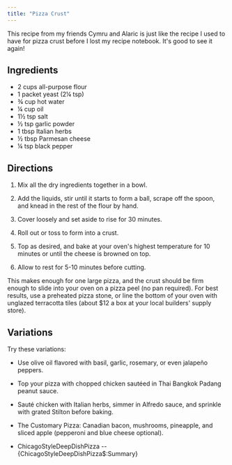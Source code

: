 ```yaml
---
title: "Pizza Crust"
---
```

This recipe from my friends Cymru and Alaric is just like the recipe I used to have for pizza crust before I lost my recipe notebook. It's good to see it again!


## Ingredients

* 2 cups all-purpose flour
* 1 packet yeast (2¼ tsp)
* ¾ cup hot water
* ¼ cup oil
* 1½ tsp salt
* ½ tsp garlic powder
* 1 tbsp Italian herbs
* ½ tbsp Parmesan cheese
* ¼ tsp black pepper


## Directions

1.  Mix all the dry ingredients together in a bowl.

1.  Add the liquids, stir until it starts to form a ball, scrape off the spoon, and knead in the rest of the flour by hand.

1.  Cover loosely and set aside to rise for 30 minutes.

1.  Roll out or toss to form into a crust.

1.  Top as desired, and bake at your oven's highest temperature for 10 minutes or until the cheese is browned on top.

1.  Allow to rest for 5-10 minutes before cutting.



This makes enough for one large pizza, and the crust should be firm enough to slide into your oven on a pizza peel (no pan required).  For best results, use a preheated pizza stone, or line the bottom of your oven with unglazed terracotta tiles (about $12 a box at your local builders' supply store).




## Variations

Try these variations:

* Use olive oil flavored with basil, garlic, rosemary, or even jalapeño peppers.

* Top your pizza with chopped chicken saut&eacute;ed in Thai Bangkok Padang peanut sauce.

* Saut&eacute; chicken with Italian herbs, simmer in Alfredo sauce, and sprinkle with grated Stilton before baking.

* The Customary Pizza:  Canadian bacon, mushrooms, pineapple, and sliced apple (pepperoni and blue cheese optional).

* ChicagoStyleDeepDishPizza -- {ChicagoStyleDeepDishPizza$:Summary}
